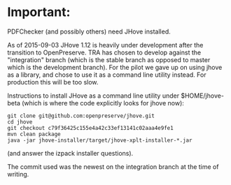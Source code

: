 Important:
==========

PDFChecker (and possibly others) need JHove installed.

As of 2015-09-03 JHove 1.12 is heavily under development after
the transition to OpenPreserve.  TRA has chosen to develop
against the "integration" branch (which is the stable branch
as opposed to master which is the development branch).  For the
pilot we gave up on using jhove as a library, and chose to use
it as a command line utility instead.  For production this
will be too slow.

Instructions to install JHove as a command line utility under
$HOME/jhove-beta (which is where the code explicitly looks for
jhove now):

    git clone git@github.com:openpreserve/jhove.git
    cd jhove
    git checkout c79f36425c155e4a42c33ef13141c02aaa4e9fe1
    mvn clean package
    java -jar jhove-installer/target/jhove-xplt-installer-*.jar

(and answer the izpack installer questions).

The commit used was the newest on the integration branch at the
time of writing.





